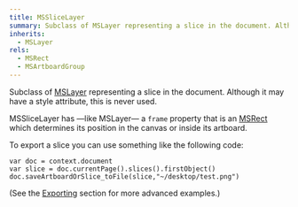 ```yaml
---
title: MSSliceLayer
summary: Subclass of MSLayer representing a slice in the document. Although it may have a style attribute, this is never used.
inherits:
  - MSLayer
rels:
  - MSRect
  - MSArtboardGroup
---
```


Subclass of [MSLayer](/reference/MSLayer/) representing a slice in the document. Although it may have a style attribute, this is never used.

MSSliceLayer has —like MSLayer— a `frame` property that is an [MSRect](/reference/MSRect/) which determines its position in the canvas or inside its artboard.

To export a slice you can use something like the following code:

```
var doc = context.document
var slice = doc.currentPage().slices().firstObject()
doc.saveArtboardOrSlice_toFile(slice,"~/desktop/test.png")
```

(See the [Exporting](/code-examples/exporting/) section for more advanced examples.)
